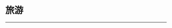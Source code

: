 
  # 旅游
  ---

  <Common-LinkList :linkList='{"name":"旅游","item":[{"link":"https://www.12306.cn/","icon":"/aLinks/logo.png","text":"12306"},{"link":"https://www.bypass.cn/","icon":"https://www.bypass.cn/favicon.ico","text":"分流抢票"},{"link":"https://www.skypixel.com/","icon":"https://www.skypixel.com/favicon.ico","text":"天空之城"},{"link":"http://www.weather.com.cn/","icon":"http://www.weather.com.cn/favicon.ico","text":"中国天气网"},{"link":"https://www.ctrip.com/?AllianceID=1208916&sid=2673945&ouid=&app=0101F00","icon":"https://www.ctrip.com/favicon.ico","text":"携程旅行网"},{"link":"http://you.ctrip.com/?AllianceID=1208916&sid=2673945&ouid=&app=0101I00","icon":"http://you.ctrip.com/favicon.ico","text":"旅游攻略"},{"link":"https://s.click.taobao.com/t?e=m%3D2%26s%3DlRtNG0LSu2ocQipKwQzePCperVdZeJviEViQ0P1Vf2kguMN8XjClAkY1vqYY1RfRwdGTP5v7EsoUD8i%2Ft%2BSWThXdg1tDv04bxA2XKCCMICp4qPxP4e82xm6r913w8D2lEQLDuPf6kdzIBFoSlOWI5E9%2FYFgWEAd0NMvGDEat%2FuRBa59Y0BUeOr83SSGhKw4Kyo6n7Qnb0SoO24rKEbkMW9juwzkbCaU9pqSeIQq%2BIjDGDmntuH4VtA%3D%3D","icon":"https://s.click.taobao.com/favicon.ico","text":"飞猪"},{"link":"http://www.elong.com/","icon":"http://www.elong.com/favicon.ico","text":"艺龙"},{"link":"http://www.mafengwo.cn/","icon":"http://www.mafengwo.cn/favicon.ico","text":"马蜂窝"},{"link":"https://www.qunar.com/","icon":"https://www.qunar.com/favicon.ico","text":"去哪儿"},{"link":"https://www.ly.com/","icon":"https://www.ly.com/favicon.ico","text":"同程"},{"link":"https://www.tuniu.com/","icon":"https://www.tuniu.com/favicon.ico","text":"途牛"},{"link":"https://www.qyer.com/","icon":"https://www.qyer.com/favicon.ico","text":"穷游网"},{"link":"http://www.lvmama.com/","icon":"http://www.lvmama.com/favicon.ico","text":"驴妈妈"},{"link":"http://www.lotour.com/","icon":"/aLinks/logo.png","text":"乐途"},{"link":"http://www.dili360.com/","icon":"http://www.dili360.com/favicon.ico","text":"中国国家地理"},{"link":"http://bbs.8264.com/","icon":"http://bbs.8264.com/favicon.ico","text":"驴友论坛"},{"link":"http://bbs.fblife.com/forum.php","icon":"http://bbs.fblife.com/favicon.ico","text":"越野e族"},{"link":"http://www.youxiake.com/","icon":"http://www.youxiake.com/favicon.ico","text":"游侠客"},{"link":"http://www.aoyou.com/","icon":"http://www.aoyou.com/favicon.ico","text":"中青旅遨游"},{"link":"http://trains.ctrip.com/TrainBooking/SearchTrain.aspx?AllianceID=1208916&sid=2673945&ouid=&app=0101G00","icon":"http://trains.ctrip.com/favicon.ico","text":"火车票预订"},{"link":"https://hotels.ctrip.com/?AllianceID=1208916&sid=2673945&ouid=&popup=close&autoawaken=close","icon":"https://hotels.ctrip.com/favicon.ico","text":"特价酒店"},{"link":"https://flights.ctrip.com/?AllianceID=1208916&sid=2673945&popup=close&autoawaken=close&sourceid=&ouid","icon":"https://flights.ctrip.com/favicon.ico","text":"特价机票"}]}'/>
  